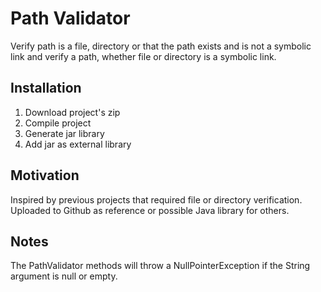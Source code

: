 # Path Validator
Verify path is a file, directory or that the path exists and is not a symbolic link and verify a path, whether file or directory is a symbolic link.

<h2>Installation</h2>
<ol>
  <li>Download project's zip</li>
  <li>Compile project</li>
  <li>Generate jar library</li>
  <li>Add jar as external library</li>
</ol>

<h2>Motivation</h2>
Inspired by previous projects that required file or directory verification. Uploaded to Github as reference or possible Java library for others.

<h2>Notes</h2>
The PathValidator methods will throw a NullPointerException if the String argument is null or empty.
